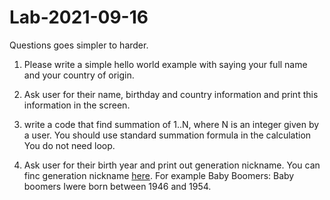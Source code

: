 # Lab-2021-09-16

Questions goes simpler to harder.

1. Please write a simple hello world example with saying your full name and your country of origin.

2. Ask user for their name, birthday and country information and print this information in the screen.

3. write a code that find summation of 1..N, where N is an integer given by a user.
You should use standard summation formula in the calculation
You do not need loop.


4. Ask user for their birth year and print out generation nickname.
You can finc generation nickname [here](https://www.beresfordresearch.com/age-range-by-generation/). For example Baby Boomers: Baby boomers  Iwere born between 1946 and 1954.


